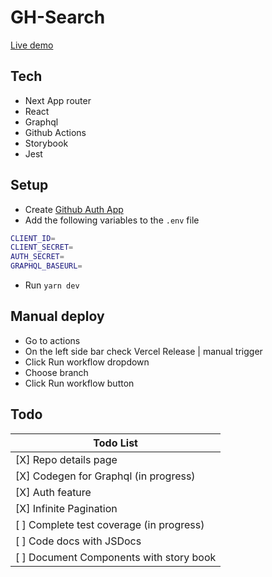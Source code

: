 # GH-Search
[Live demo](https://github-search-two-ivory.vercel.app/)

## Tech

- Next App router
- React
- Graphql
- Github Actions
- Storybook
- Jest


## Setup

- Create [Github Auth App](https://docs.github.com/en/apps/oauth-apps/building-oauth-apps/creating-an-oauth-app)
- Add the following variables to the `.env` file 

```sh
CLIENT_ID=
CLIENT_SECRET=
AUTH_SECRET=
GRAPHQL_BASEURL=
```
- Run ```yarn dev```


## Manual deploy

- Go to actions
- On the left side bar check Vercel Release | manual trigger
- Click Run workflow dropdown
- Choose branch
- Click Run workflow button


## Todo

| Todo List
| ------
| [X] Repo details page 
| [X] Codegen for Graphql (in progress) 
| [X] Auth feature
| [X] Infinite Pagination 
| [ ] Complete test coverage (in progress)
| [ ] Code docs with JSDocs 
| [ ] Document Components with story book


